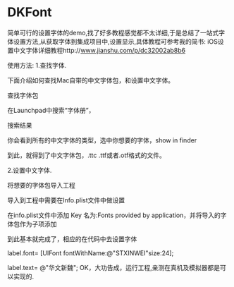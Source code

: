 # DKFont
简单可行的设置字体的demo,找了好多教程感觉都不太详细,于是总结了一站式字体设置方法,从获取字体到集成项目中,设置显示,具体教程可参考我的简书:
iOS设置中文字体详细教程http://www.jianshu.com/p/dc32002ab8b6

使用方法:
1.查找字体.

下面介绍如何查找Mac自带的中文字体包，和设置中文字体。

查找字体包

在Launchpad中搜索“字体册”，


搜索结果


你会看到所有的中文字体的类型，选中你想要的字体，show in finder


到此，就得到了中文字体包，.ttc    .ttf或者.otf格式的文件。

2.设置中文字体.

将想要的字体包导入工程


导入到工程中需要在Info.plist文件中做设置

在info.plist文件中添加 Key 名为:Fonts provided by application，并将导入的字体包作为子项添加


到此基本就完成了，相应的在代码中去设置字体



label.font= [UIFont fontWithName:@"STXINWEI"size:24];

label.text= @"华文新魏";
OK，大功告成，运行工程,亲测在真机及模拟器都是可以实现的.

